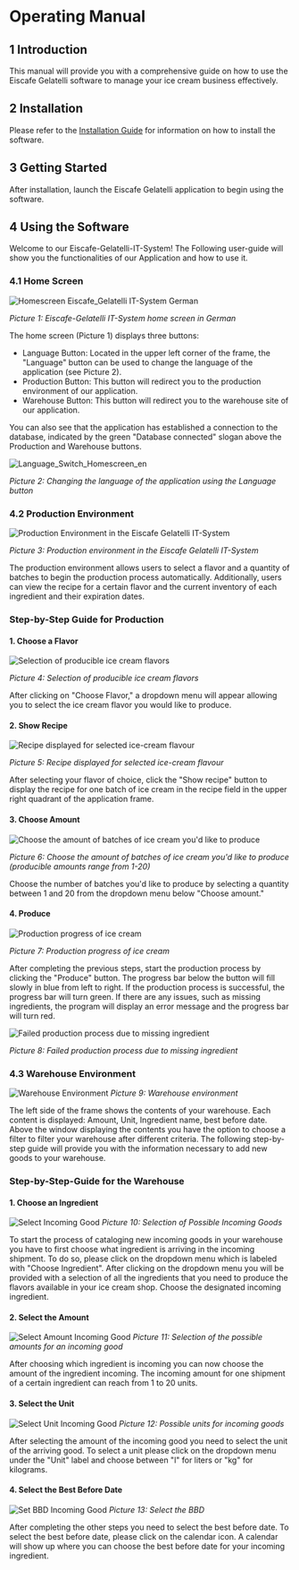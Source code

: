 # Operating Manual

## 1 Introduction
This manual will provide you with a comprehensive guide on how to use the Eiscafe Gelatelli software to manage your ice cream business effectively.

## 2 Installation
Please refer to the [Installation Guide](Documentation/Installation%20Guide.md) for information on how to install the software.
## 3 Getting Started
After installation, launch the Eiscafe Gelatelli application to begin using the software.
## 4 Using the Software
Welcome to our Eiscafe-Gelatelli-IT-System! The Following user-guide will show you the functionalities of our Application and how to use it.
### 4.1 Home Screen
![Homescreen Eiscafe_Gelatelli IT-System German](https://user-images.githubusercontent.com/128143410/236630401-72f2e5fa-81fc-4b4e-b218-0d33925720db.png)

*Picture 1: Eiscafe-Gelatelli IT-System home screen in German*

The home screen (Picture 1) displays three buttons:

- Language Button: Located in the upper left corner of the frame, the "Language" button can be used to change the language of the application (see Picture 2).
- Production Button: This button will redirect you to the production environment of our application.
- Warehouse Button: This button will redirect you to the warehouse site of our application.

You can also see that the application has established a connection to the database, indicated by the green "Database connected" slogan above the Production and Warehouse buttons.

![Language_Switch_Homescreen_en](https://user-images.githubusercontent.com/128143410/236630147-3a514b59-6e62-40c5-9063-d844bfd769dd.png)

*Picture 2: Changing the language of the application using the Language button*

### 4.2 Production Environment

![Production Environment in the Eiscafe Gelatelli IT-System](https://user-images.githubusercontent.com/128143410/236634464-e7567d36-9e2a-4378-b727-ae8c346b924c.png)

*Picture 3: Production environment in the Eiscafe Gelatelli IT-System*

The production environment allows users to select a flavor and a quantity of batches to begin the production process automatically. Additionally, users can view the recipe for a certain flavor and the current inventory of each ingredient and their expiration dates. 

### Step-by-Step Guide for Production

#### 1. **Choose a Flavor**

   ![Selection of producible ice cream flavors](https://user-images.githubusercontent.com/128143410/236634850-c6a22755-1cc3-4304-8164-b981a0b3afca.png)

   *Picture 4: Selection of producible ice cream flavors*

   After clicking on "Choose Flavor," a dropdown menu will appear allowing you to select the ice cream flavor you would like to produce.

#### 2. **Show Recipe**

   ![Recipe displayed for selected ice-cream flavour](https://user-images.githubusercontent.com/128143410/236635151-1558c17f-ea00-40c3-b879-a7ed6f62ad4a.png)

   *Picture 5: Recipe displayed for selected ice-cream flavour*

   After selecting your flavor of choice, click the "Show recipe" button to display the recipe for one batch of ice cream in the recipe field in the upper right quadrant of the application frame.

#### 3. **Choose Amount**

   ![Choose the amount of batches of ice cream you'd like to produce](https://user-images.githubusercontent.com/128143410/236634967-d2dd35dd-acd2-4772-82ea-794f718068de.png)

   *Picture 6: Choose the amount of batches of ice cream you'd like to produce (producible amounts range from 1-20)*

   Choose the number of batches you'd like to produce by selecting a quantity between 1 and 20 from the dropdown menu below "Choose amount."

#### 4. **Produce**

   ![Production progress of ice cream](https://user-images.githubusercontent.com/128143410/236635359-930f2c83-fc19-4eb6-81d6-81941a63e15e.png)

   *Picture 7: Production progress of ice cream*

   After completing the previous steps, start the production process by clicking the "Produce" button. The progress bar below the button will fill slowly in blue from left to right. If the production process is successful, the progress bar will turn green. If there are any issues, such as missing ingredients, the program will display an error message and the progress bar will turn red.

   ![Failed production process due to missing ingredient](https://user-images.githubusercontent.com/128143410/236635520-2c975478-3bcc-4522-84f8-d3aadeed40db.png)

   *Picture 8: Failed production process due to missing ingredient*

### 4.3 Warehouse Environment

![Warehouse Environment](https://user-images.githubusercontent.com/128143410/236636373-67908a4e-97e5-410e-aef3-03cf95ca9719.png)
*Picture 9: Warehouse environment*

The left side of the frame shows the contents of your warehouse. Each content is displayed: Amount, Unit, Ingredient name, best before date. Above the window displaying the contents you have the option to choose a filter to filter your warehouse after different criteria. The following step-by-step guide will provide you with the information necessary to add new goods to your warehouse.

### Step-by-Step-Guide for the Warehouse

#### 1. Choose an Ingredient
![Select Incoming Good](https://user-images.githubusercontent.com/128143410/236636673-9d53996c-f11a-4df6-89ff-2dcd3ed2bee5.png)
*Picture 10: Selection of Possible Incoming Goods*

To start the process of cataloging new incoming goods in your warehouse you have to first choose what ingredient is arriving in the incoming shipment. To do so, please click on the dropdown menu which is labeled with "Choose Ingredient". After clicking on the dropdown menu you will be provided with a selection of all the ingredients that you need to produce the flavors available in your ice cream shop. Choose the designated incoming ingredient.

#### 2. Select the Amount
![Select Amount Incoming Good](https://user-images.githubusercontent.com/128143410/236636908-8f072153-0f50-4ca3-b9de-1997c83df56b.png)
*Picture 11: Selection of the possible amounts for an incoming good*

After choosing which ingredient is incoming you can now choose the amount of the ingredient incoming. The incoming amount for one shipment of a certain ingredient can reach from 1 to 20 units.

#### 3. Select the Unit
![Select Unit Incoming Good](https://user-images.githubusercontent.com/128143410/236637035-2be09d5b-3987-498f-a002-60aadce265cf.png)
*Picture 12: Possible units for incoming goods*

After selecting the amount of the incoming good you need to select the unit of the arriving good. To select a unit please click on the dropdown menu under the "Unit" label and choose between "l" for liters or "kg" for kilograms.

#### 4. Select the Best Before Date
![Set BBD Incoming Good](https://user-images.githubusercontent.com/128143410/236637293-3de7eb40-c578-4922-bc5c-bf9a3f2afac2.png)
*Picture 13: Select the BBD*

After completing the other steps you need to select the best before date. To select the best before date, please click on the calendar icon. A calendar will show up where you can choose the best before date for your incoming ingredient.



